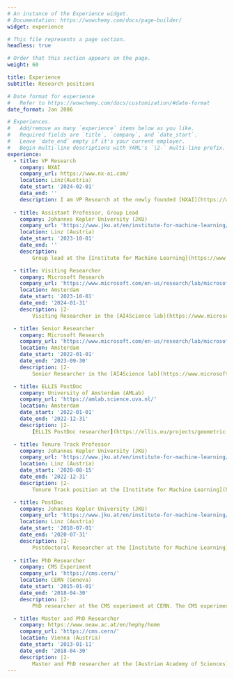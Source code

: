 ```yaml
---
# An instance of the Experience widget.
# Documentation: https://wowchemy.com/docs/page-builder/
widget: experience

# This file represents a page section.
headless: true

# Order that this section appears on the page.
weight: 60

title: Experience
subtitle: Research positions

# Date format for experience
#   Refer to https://wowchemy.com/docs/customization/#date-format
date_format: Jan 2006

# Experiences.
#   Add/remove as many `experience` items below as you like.
#   Required fields are `title`, `company`, and `date_start`.
#   Leave `date_end` empty if it's your current employer.
#   Begin multi-line descriptions with YAML's `|2-` multi-line prefix.
experience:
  - title: VP Research
    company: NXAI
    company_url: https://www.nx-ai.com/
    location: Linz(Austria)
    date_start: '2024-02-01'
    data_end: ''
    description: I am VP Research at the newly founded [NXAI](https://www.nx-ai.com/), building up a world-class research unit for LLM modeling and AI4Simulation 
    
  - title: Assistant Professor, Group Lead
    company: Johannes Kepler University (JKU) 
    company_url: 'https://www.jku.at/en/institute-for-machine-learning/'
    location: Linz (Austria)
    date_start: '2023-10-01'
    date_end: ''
    description: 
        Group lead at the [Institute for Machine Learning](https://www.jku.at/en/institute-for-machine-learning/) at the Johannes Kepler University (JKU). I have started a group “AI for data-driven simulations”. More to come soon!

  - title: Visiting Researcher
    company: Microsoft Research
    company_url: 'https://www.microsoft.com/en-us/research/lab/microsoft-research-ai4science/'
    location: Amsterdam 
    date_start: '2023-10-01'
    date_end: '2024-01-31'
    description: |2-
        Visiting Researcher in the [AI4Science lab](https://www.microsoft.com/en-us/research/lab/microsoft-research-ai4science/) at Microsoft Research. I keep working with my amazing team in Amsterdam/Cambridge/Redmond. We are pushing the limits!

  - title: Senior Researcher
    company: Microsoft Research
    company_url: 'https://www.microsoft.com/en-us/research/lab/microsoft-research-ai4science/'
    location: Amsterdam 
    date_start: '2022-01-01'
    date_end: '2023-09-30'
    description: |2-
        Senior Researcher in the [AI4Science lab](https://www.microsoft.com/en-us/research/lab/microsoft-research-ai4science/) at Microsoft Research. I have built a new research group for large-scale PDE modeling. Some of the research highlights comprise [Geometric (Clifford) algebras networks](https://microsoft.github.io/cliffordlayers/), [PDEArena](https://microsoft.github.io/pdearena/), and [ClimaX: the first foundation model for weather and climate](https://microsoft.github.io/ClimaX/).

  - title: ELLIS PostDoc
    company: University of Amsterdam (AMLab)
    company_url: 'https://amlab.science.uva.nl/'
    location: Amsterdam 
    date_start: '2022-01-01'
    date_end: '2022-12-31'
    description: |2-
        [ELLIS PostDoc researcher](https://ellis.eu/projects/geometric-deep-learning-and-partial-differential-equations) in the [Amsterdam Machine Learning Lab](https://amlab.science.uva.nl/) hosted by Max Welling. For my research, I received the [ELISE mobility program](https://www.elise-ai.eu/events/elise-mobility-program-for-phd-students-and-postdocs-two-participants-share-their-experiences). 

  - title: Tenure Track Professor
    company: Johannes Kepler University (JKU) 
    company_url: 'https://www.jku.at/en/institute-for-machine-learning/'
    location: Linz (Austria)
    date_start: '2020-08-15'
    date_end: '2022-12-31'
    description: |2-
        Tenure Track position at the [Institute for Machine Learning](https://www.jku.at/en/institute-for-machine-learning/) of Sepp Hochreiter at the Johannes Kepler University (JKU) Linz.

  - title: PostDoc
    company: Johannes Kepler University (JKU) 
    company_url: 'https://www.jku.at/en/institute-for-machine-learning/'
    location: Linz (Austria)
    date_start: '2018-07-01'
    date_end: '2020-07-31'
    description: |2-
        Postdoctoral Researcher at the [Institute for Machine Learning](https://www.jku.at/en/institute-for-machine-learning/) of Sepp Hochreiter at the Johannes Kepler University (JKU) Linz.
        
  - title: PhD Researcher
    company: CMS Experiment
    company_url: 'https://cms.cern/'
    location: CERN (Geneva)
    date_start: '2015-01-01'
    date_end: '2018-04-30'
    description: |2-
        PhD researcher at the CMS experiment at CERN. The CMS experiment is one of two general purpose experiments at the Large Hadron Collider (LHC) at [CERN](https://home.cern/), responsible for e.g., the [discovery of the Higgs boson](https://home.cern/science/physics/higgs-boson).

  - title: Master and PhD Researcher
    company: https://www.oeaw.ac.at/en/hephy/home
    company_url: 'https://cms.cern/'
    location: Vienna (Austria)
    date_start: '2013-01-11'
    date_end: '2018-04-30'
    description: |2-
        Master and PhD researcher at the [Austrian Academy of Sciences](https://www.oeaw.ac.at/en/oeaw-home/austrian-academy-of-sciences), working at the [Institute for High-Energy Physics](https://www.oeaw.ac.at/en/hephy/home). My [PhD Thesis thesis](https://cds.cern.ch/record/2622431/files/) was on the decay of neutral Higgs and Z bosons into pairs of tau leptons.
---
```

